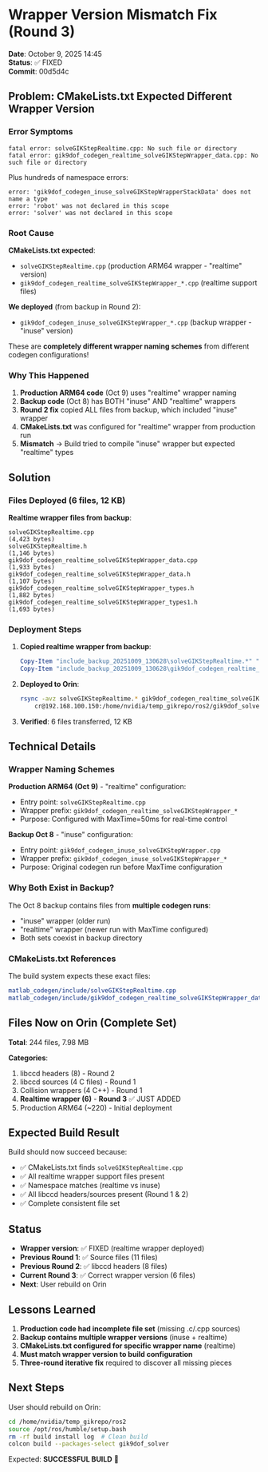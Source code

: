 # Wrapper Version Mismatch Fix (Round 3)

**Date**: October 9, 2025 14:45  
**Status**: ✅ FIXED  
**Commit**: 00d5d4c

## Problem: CMakeLists.txt Expected Different Wrapper Version

### Error Symptoms
```
fatal error: solveGIKStepRealtime.cpp: No such file or directory
fatal error: gik9dof_codegen_realtime_solveGIKStepWrapper_data.cpp: No such file or directory
```

Plus hundreds of namespace errors:
```
error: 'gik9dof_codegen_inuse_solveGIKStepWrapperStackData' does not name a type
error: 'robot' was not declared in this scope
error: 'solver' was not declared in this scope
```

### Root Cause

**CMakeLists.txt expected**:
- `solveGIKStepRealtime.cpp` (production ARM64 wrapper - "realtime" version)
- `gik9dof_codegen_realtime_solveGIKStepWrapper_*.cpp` (realtime support files)

**We deployed** (from backup in Round 2):
- `gik9dof_codegen_inuse_solveGIKStepWrapper_*.cpp` (backup wrapper - "inuse" version)

These are **completely different wrapper naming schemes** from different codegen configurations!

### Why This Happened

1. **Production ARM64 code** (Oct 9) uses "realtime" wrapper naming
2. **Backup code** (Oct 8) has BOTH "inuse" AND "realtime" wrappers
3. **Round 2 fix** copied ALL files from backup, which included "inuse" wrapper
4. **CMakeLists.txt** was configured for "realtime" wrapper from production run
5. **Mismatch** → Build tried to compile "inuse" wrapper but expected "realtime" types

## Solution

### Files Deployed (6 files, 12 KB)

**Realtime wrapper files from backup**:
```
solveGIKStepRealtime.cpp                                          (4,423 bytes)
solveGIKStepRealtime.h                                            (1,146 bytes)
gik9dof_codegen_realtime_solveGIKStepWrapper_data.cpp             (1,933 bytes)
gik9dof_codegen_realtime_solveGIKStepWrapper_data.h               (1,107 bytes)
gik9dof_codegen_realtime_solveGIKStepWrapper_types.h              (1,882 bytes)
gik9dof_codegen_realtime_solveGIKStepWrapper_types1.h             (1,693 bytes)
```

### Deployment Steps

1. **Copied realtime wrapper from backup**:
   ```powershell
   Copy-Item "include_backup_20251009_130628\solveGIKStepRealtime.*" "include\" -Force
   Copy-Item "include_backup_20251009_130628\gik9dof_codegen_realtime_solveGIKStepWrapper_*" "include\" -Force
   ```

2. **Deployed to Orin**:
   ```bash
   rsync -avz solveGIKStepRealtime.* gik9dof_codegen_realtime_solveGIKStepWrapper_* \
       cr@192.168.100.150:/home/nvidia/temp_gikrepo/ros2/gik9dof_solver/matlab_codegen/include/
   ```

3. **Verified**: 6 files transferred, 12 KB

## Technical Details

### Wrapper Naming Schemes

**Production ARM64 (Oct 9)** - "realtime" configuration:
- Entry point: `solveGIKStepRealtime.cpp`
- Wrapper prefix: `gik9dof_codegen_realtime_solveGIKStepWrapper_*`
- Purpose: Configured with MaxTime=50ms for real-time control

**Backup Oct 8** - "inuse" configuration:
- Entry point: `gik9dof_codegen_inuse_solveGIKStepWrapper.cpp`
- Wrapper prefix: `gik9dof_codegen_inuse_solveGIKStepWrapper_*`
- Purpose: Original codegen run before MaxTime configuration

### Why Both Exist in Backup?

The Oct 8 backup contains files from **multiple codegen runs**:
- "inuse" wrapper (older run)
- "realtime" wrapper (newer run with MaxTime configured)
- Both sets coexist in backup directory

### CMakeLists.txt References

The build system expects these exact files:
```cmake
matlab_codegen/include/solveGIKStepRealtime.cpp
matlab_codegen/include/gik9dof_codegen_realtime_solveGIKStepWrapper_data.cpp
```

## Files Now on Orin (Complete Set)

**Total**: 244 files, 7.98 MB

**Categories**:
1. libccd headers (8) - Round 2
2. libccd sources (4 C files) - Round 1
3. Collision wrappers (4 C++) - Round 1
4. **Realtime wrapper (6)** - **Round 3** ✅ JUST ADDED
5. Production ARM64 (~220) - Initial deployment

## Expected Build Result

Build should now succeed because:
- ✅ CMakeLists.txt finds `solveGIKStepRealtime.cpp`
- ✅ All realtime wrapper support files present
- ✅ Namespace matches (realtime vs inuse)
- ✅ All libccd headers/sources present (Round 1 & 2)
- ✅ Complete consistent file set

## Status

- **Wrapper version**: ✅ FIXED (realtime wrapper deployed)
- **Previous Round 1**: ✅ Source files (11 files)
- **Previous Round 2**: ✅ libccd headers (8 files)
- **Current Round 3**: ✅ Correct wrapper version (6 files)
- **Next**: User rebuild on Orin

## Lessons Learned

1. **Production code had incomplete file set** (missing .c/.cpp sources)
2. **Backup contains multiple wrapper versions** (inuse + realtime)
3. **CMakeLists.txt configured for specific wrapper name** (realtime)
4. **Must match wrapper version to build configuration**
5. **Three-round iterative fix** required to discover all missing pieces

## Next Steps

User should rebuild on Orin:
```bash
cd /home/nvidia/temp_gikrepo/ros2
source /opt/ros/humble/setup.bash
rm -rf build install log  # Clean build
colcon build --packages-select gik9dof_solver
```

Expected: **SUCCESSFUL BUILD** 🎯

